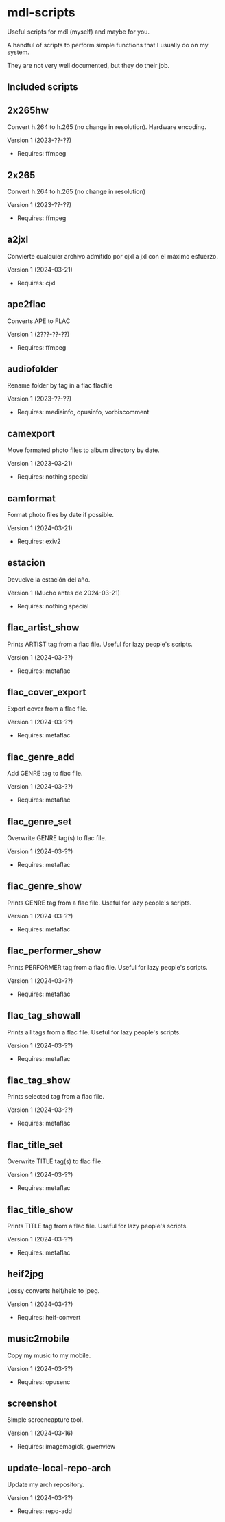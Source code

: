mdl-scripts
===========

Useful scripts for mdl (myself) and maybe for you.

A handful of scripts to perform simple functions
that I usually do on my system.

They are not very well documented, but they do
their job.

Included scripts
----------------

## 2x265hw
 Convert h.264 to h.265 (no change in resolution). Hardware encoding.
 
 Version 1 (2023-??-??)
 - Requires: ffmpeg
 
## 2x265
 Convert h.264 to h.265 (no change in resolution)
 
 Version 1 (2023-??-??)
 - Requires: ffmpeg
 
## a2jxl
 Convierte cualquier archivo admitido por cjxl a jxl con el máximo esfuerzo.
 
 Version 1 (2024-03-21)
 - Requires: cjxl
 
 
## ape2flac
 Converts APE to FLAC
 
 Version 1 (2???-??-??)
 - Requires: ffmpeg
 
 
 
## audiofolder
 Rename folder by tag in a flac flacfile
 
 Version 1 (2023-??-??)
 - Requires: mediainfo, opusinfo, vorbiscomment
 
 
## camexport
 Move formated photo files to album directory by date.
 
 Version 1 (2023-03-21)
 - Requires: nothing special
 
 
## camformat
 Format photo files by date if possible.
 
 Version 1 (2024-03-21)
 - Requires: exiv2
 
 
## estacion
 Devuelve la estación del año.
 
 Version 1 (Mucho antes de 2024-03-21)
 - Requires: nothing special
 
 
 
## flac_artist_show
 Prints ARTIST tag from a flac file. Useful for lazy people's scripts.
 
 Version 1 (2024-03-??)
 - Requires: metaflac
 
 
## flac_cover_export
 Export cover from a flac file.
 
 Version 1 (2024-03-??)
 - Requires: metaflac
 
 
## flac_genre_add
 Add GENRE tag to flac file.
 
 Version 1 (2024-03-??)
 - Requires: metaflac
 
 
## flac_genre_set
 Overwrite GENRE tag(s) to flac file.
 
 Version 1 (2024-03-??)
 - Requires: metaflac
 
 
## flac_genre_show
 Prints GENRE tag from a flac file. Useful for lazy people's scripts.
 
 Version 1 (2024-03-??)
 - Requires: metaflac
 
 
## flac_performer_show
 Prints PERFORMER tag from a flac file. Useful for lazy people's scripts.
 
 Version 1 (2024-03-??)
 - Requires: metaflac
 
## flac_tag_showall
 Prints all tags from a flac file. Useful for lazy people's scripts.
 
 Version 1 (2024-03-??)
 - Requires: metaflac
 
 
 
## flac_tag_show
 Prints selected tag from a flac file.
 
 Version 1 (2024-03-??)
 - Requires: metaflac
 
 
## flac_title_set
 Overwrite TITLE tag(s) to flac file.
 
 Version 1 (2024-03-??)
 - Requires: metaflac
 
 
## flac_title_show
 Prints TITLE tag from a flac file. Useful for lazy people's scripts.
 
 Version 1 (2024-03-??)
 - Requires: metaflac
 
 
## heif2jpg
 Lossy converts heif/heic to jpeg.
 
 Version 1 (2024-03-??)
 - Requires: heif-convert
 
 
## music2mobile
 Copy my music to my mobile.
 
 Version 1 (2024-03-??)
 - Requires: opusenc
 
 
## screenshot
 Simple screencapture tool.
 
 Version 1 (2024-03-16)
 - Requires: imagemagick, gwenview
 
 
## update-local-repo-arch
 Update my arch repository.
 
 Version 1 (2024-03-??)
 - Requires: repo-add
 
